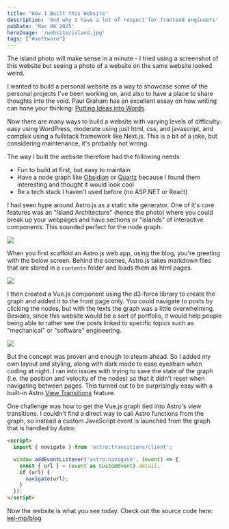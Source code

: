 ```yaml
---
title: 'How I Built this Website'
description: 'And why I have a lot of respect for frontend engineers'
pubDate: 'Mar 06 2025'
heroImage: '/website/island.jpg'
tags: ["#software"]
---
```


The island photo will make sense in a minute - I tried using a screenshot of this website but seeing a photo of a website on the same website looked weird.

I wanted to build a personal website as a way to showcase some of the personal projects I've been working on, and also to have a place to share thoughts into the void. Paul Graham has an excellent essay on how writing can hone your thinking: <a href="https://www.paulgraham.com/words.html" target="_blank">Putting Ideas into Words</a>.



Now there are many ways to build a website with varying levels of difficulty: easy using WordPress, moderate using just html, css, and javascript, and complex using a fullstack framework like Next.js. This is a bit of a joke, but considering maintenance, it's probably not wrong.

The way I built the website therefore had the following needs:

- Fun to build at first, but easy to maintain
- Have a node graph like <a href="https://obsidian.md/" target="_blank">Obsidian</a> or <a href="https://quartz.jzhao.xyz/" target="_blank">Quartz</a> because I found them interesting and thought it would look cool
- Be a tech stack I haven't used before (no ASP.NET or React)

I had seen hype around Astro.js as a static site generator. One of it's core features was an "Island Architecture" (hence the photo) where you could break up your webpages and have sections or "islands" of interactive components. This sounded perfect for the node graph.

![](/website/astro.jpg)

When you first scaffold an Astro.js web app, using the blog, you're greeting with the below screen. Behind the scenes, Astro.js takes markdown files that are stored in a `contents` folder and loads them as html pages.

![](/website/blog-template.png)

I then created a Vue.js component using the d3-force library to create the graph and added it to the front page only. You could navigate to posts by clicking the nodes, but with the texts the graph was a little overwhelming. Besides, since this website would be a sort of portfolio, it would help people being able to rather see the posts linked to specific topics such as "mechanical" or "software" engineering.

![](/website/old-graph.png)

But the concept was proven and enough to steam ahead. So I added my own layout and styling, along with dark mode to ease eyestrain when coding at night. I ran into issues with trying to save the state of the graph (i.e. the position and velocity of the nodes) so that it didn't reset when navigating between pages. This turned out to be surprisingly easy with a built-in Astro <a href="https://docs.astro.build/en/guides/view-transitions/" target="_blank">View Transitions</a> feature.



One challenge was how to get the Vue.js graph tied into Astro's view transitions. I couldn't find a direct way to call Astro functions from the graph, so instead a custom JavaScript event is launched from the graph that is handled by Astro:

```html
<script>
  import { navigate } from 'astro:transitions/client';

  window.addEventListener('astro:navigate', (event) => {
    const { url } = (event as CustomEvent).detail;
    if (url) {
      navigate(url);
    }
  });
</script>
```

Now the website is what you see today. Check out the source code here: <a href="https://github.com/kei-mp/blog" target="_blank">kei-mp/blog</a>

